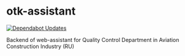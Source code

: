 # otk-assistant
[![Dependabot Updates](https://github.com/MartinMeer/otk-assistant/actions/workflows/dependabot/dependabot-updates/badge.svg)](https://github.com/MartinMeer/otk-assistant/actions/workflows/dependabot/dependabot-updates)


Backend of web-assistant for Quality Control Department in Aviation Construction Industry (RU)
